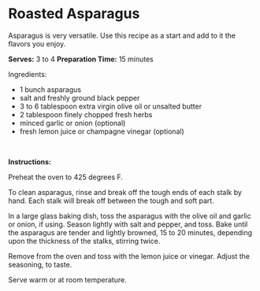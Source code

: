 Roasted Asparagus
=================

Asparagus is very versatile. Use this recipe as a start and add to it the flavors you enjoy.

**Serves:** 3 to 4
 **Preparation Time:** 15 minutes

Ingredients:

-   1 bunch asparagus
-   salt and freshly ground black pepper
-   3 to 6 tablespoon extra virgin olive oil or unsalted butter
-   2 tablespoon finely chopped fresh herbs
-   minced garlic or onion (optional)
-   fresh lemon juice or champagne vinegar (optional)

 

**Instructions:**

Preheat the oven to 425 degrees F.

To clean asparagus, rinse and break off the tough ends of each stalk by hand. Each stalk will break off between the tough and soft part.

In a large glass baking dish, toss the asparagus with the olive oil and garlic or onion, if using. Season lightly with salt and pepper, and toss. Bake until the asparagus are tender and lightly browned, 15 to 20 minutes, depending upon the thickness of the stalks, stirring twice.

Remove from the oven and toss with the lemon juice or vinegar. Adjust the seasoning, to taste.

Serve warm or at room temperature.

